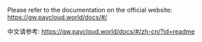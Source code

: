 Please refer to the documentation on the official website: https://gw.paycloud.world/docs/#/

中文请参考: https://gw.paycloud.world/docs/#/zh-cn/?id=readme